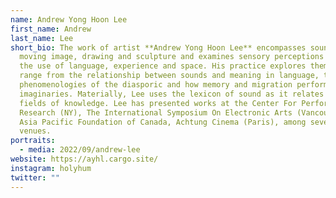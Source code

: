 ```yaml
---
name: Andrew Yong Hoon Lee
first_name: Andrew
last_name: Lee
short_bio: The work of artist **Andrew Yong Hoon Lee** encompasses sound, the
  moving image, drawing and sculpture and examines sensory perceptions through
  the use of language, experience and space. His practice explores themes that
  range from the relationship between sounds and meaning in language, the
  phenomenologies of the diasporic and how memory and migration perform new
  imaginaries. Materially, Lee uses the lexicon of sound as it relates to other
  fields of knowledge. Lee has presented works at the Center For Performance
  Research (NY), The International Symposium On Electronic Arts (Vancouver), The
  Asia Pacific Foundation of Canada, Achtung Cinema (Paris), among several other
  venues.
portraits:
  - media: 2022/09/andrew-lee
website: https://ayhl.cargo.site/
instagram: holyhum
twitter: ""
---
```

